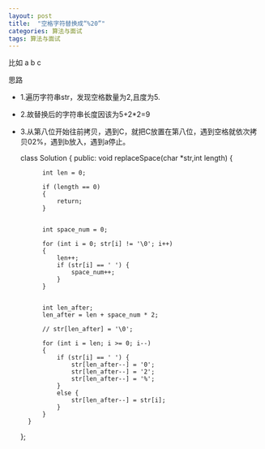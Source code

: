 ```yaml
---
layout: post
title:  "空格字符替换成“%20”"
categories: 算法与面试
tags: 算法与面试
---
```





比如 a b c

思路

- 1.遍历字符串str，发现空格数量为2,且度为5.
- 2.故替换后的字符串长度因该为5+2*2=9
- 3.从第八位开始往前拷贝，遇到C，就把C放置在第八位，遇到空格就依次拷贝02%，遇到b放入，遇到a停止。

	class Solution {
		public:
   	 		void replaceSpace(char *str,int length) {
 
			int len = 0;
			
			if (length == 0)
			{
				return;
			}
	
	
			int space_num = 0;
	
			for (int i = 0; str[i] != '\0'; i++) 
	        {
				len++;
				if (str[i] == ' ') {
					space_num++;
				}
			}
	
	
			int len_after;
			len_after = len + space_num * 2;
	
			// str[len_after] = '\0';
	
			for (int i = len; i >= 0; i--) 
	        {
				if (str[i] == ' ') {
					str[len_after--] = '0';
					str[len_after--] = '2';
					str[len_after--] = '%';
				}
				else {
					str[len_after--] = str[i];
				}
			}
	    }
	};

